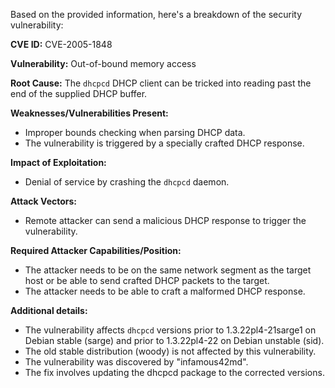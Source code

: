 Based on the provided information, here's a breakdown of the security vulnerability:

**CVE ID:** CVE-2005-1848

**Vulnerability:** Out-of-bound memory access

**Root Cause:** The `dhcpcd` DHCP client can be tricked into reading past the end of the supplied DHCP buffer.

**Weaknesses/Vulnerabilities Present:**
*   Improper bounds checking when parsing DHCP data.
*   The vulnerability is triggered by a specially crafted DHCP response.

**Impact of Exploitation:**
*   Denial of service by crashing the `dhcpcd` daemon.

**Attack Vectors:**
*   Remote attacker can send a malicious DHCP response to trigger the vulnerability.

**Required Attacker Capabilities/Position:**
*   The attacker needs to be on the same network segment as the target host or be able to send crafted DHCP packets to the target.
*   The attacker needs to be able to craft a malformed DHCP response.

**Additional details:**
* The vulnerability affects `dhcpcd` versions prior to 1.3.22pl4-21sarge1 on Debian stable (sarge) and prior to 1.3.22pl4-22 on Debian unstable (sid).
* The old stable distribution (woody) is not affected by this vulnerability.
* The vulnerability was discovered by "infamous42md".
* The fix involves updating the dhcpcd package to the corrected versions.